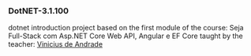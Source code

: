 ### DotNET-3.1.100


dotnet introduction project based on the first module of the course: Seja Full-Stack com Asp.NET Core Web API, Angular e EF Core
taught by the teacher: [Vinicius de Andrade](https://github.com/vsandrade)
